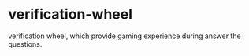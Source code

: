 # verification-wheel
verification wheel, which provide gaming experience during answer the questions.
